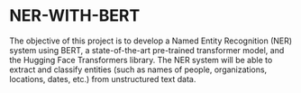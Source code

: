 # NER-WITH-BERT
The objective of this project is to develop a Named Entity Recognition (NER) system using BERT, a state-of-the-art pre-trained transformer model, and the Hugging Face Transformers library. The NER system will be able to extract and classify entities (such as names of people, organizations, locations, dates, etc.) from unstructured text data.
